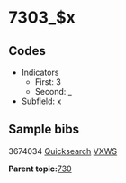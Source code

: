 # 7303\_$x

## Codes

-   Indicators
    -   First: 3
    -   Second: \_
-   Subfield: x

## Sample bibs

3674034 [Quicksearch](https://search.library.yale.edu/catalog/3674034) [VXWS](http://prodorbis.library.yale.edu:7014/vxws/GetHoldingsService?bibId=3674034)

**Parent topic:**[730](../../tags/730/730.md)


